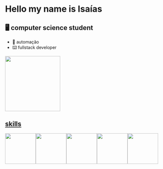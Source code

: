# Hello my name is Isaías

## 🖥️ computer science student
- 🤖 automação
- ⌨️ fullstack developer
<div>
  <a href="https://github.com/isaias-silva/">
   <img height="180em" src="https://github-readme-stats.vercel.app/api?username=isaias-silva&show_icons=true&theme=dark"/>
</div>
 <h2>skills</h2>
 <div style="display:flex">
 <img src="https://cdn.jsdelivr.net/gh/devicons/devicon/icons/html5/html5-original.svg" width="100px"/>
<img src="https://cdn.jsdelivr.net/gh/devicons/devicon/icons/css3/css3-original.svg" width="100px" />
<img src="https://cdn.jsdelivr.net/gh/devicons/devicon/icons/javascript/javascript-original.svg" width="100px" />
<img src="https://cdn.jsdelivr.net/gh/devicons/devicon/icons/typescript/typescript-original.svg" width="100px" />
<img src="https://cdn.jsdelivr.net/gh/devicons/devicon/icons/nodejs/nodejs-original-wordmark.svg" width="100px" />
</div>


